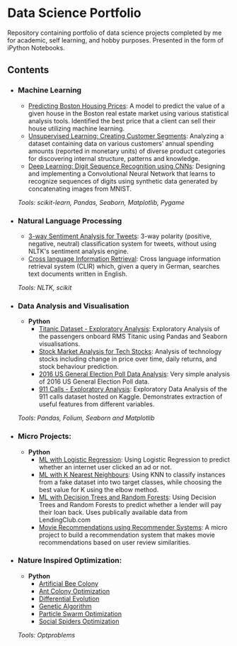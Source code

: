 # Data Science Portfolio
Repository containing portfolio of data science projects completed by me for academic, self learning, and hobby purposes. Presented in the form of iPython Notebooks.

## Contents

- ### Machine Learning

	- [Predicting Boston Housing Prices](https://github.com/anaxsouza/Data_Science_and_ML_Portfolio/blob/main/boston_housing/boston_housing.ipynb): A model to predict the value of a given house in the Boston real estate market using various statistical analysis tools. Identified the best price that a client can sell their house utilizing machine learning.
	- [Unsupervised Learning: Creating Customer Segments](https://github.com/anaxsouza/Data_Science_and_ML_Portfolio/blob/main/customer_segments/customer_segments.ipynb): Analyzing a dataset containing data on various customers' annual spending amounts (reported in monetary units) of diverse product categories for discovering internal structure, patterns and knowledge.
	- [Deep Learning: Digit Sequence Recognition using CNNs](https://github.com/anaxsouza/Data_Science_and_ML_Portfolio/blob/main/digit_recognition-mnist-sequence.ipynb):  Designing and implementing a Convolutional Neural Network that learns to recognize sequences of digits using synthetic data generated by concatenating images from MNIST.

	_Tools: scikit-learn, Pandas, Seaborn, Matplotlib, Pygame_ 

- ### Natural Language Processing

	- [3-way Sentiment Analysis for Tweets](https://github.com/anaxsouza/Data_Science_and_ML_Portfolio/blob/main/3-Way%20Sentiment%20Analysis%20for%20Tweets.ipynb): 3-way polarity (positive, negative, neutral) classification system for tweets, without using NLTK's sentiment analysis engine.
	- [Cross language Information Retrieval](https://github.com/anaxsouza/Data_Science_and_ML_Portfolio/blob/main/Cross%20Language%20Information%20Retrieval.ipynb): Cross language information retrieval system (CLIR) which, given a query in German, searches text documents written in English.

	_Tools: NLTK, scikit_

- ### Data Analysis and Visualisation
	- __Python__
		- [Titanic Dataset - Exploratory Analysis](https://github.com/anaxsouza/Data_Science_and_ML_Portfolio/blob/main/Titanic%20Dataset%20-%20Exploratory%20Analysis.ipynb): Exploratory Analysis of the passengers onboard RMS Titanic using Pandas and Seaborn visualisations.
		- [Stock Market Analysis for Tech Stocks](https://github.com/anaxsouza/Data_Science_and_ML_Portfolio/blob/main/Titanic%20Dataset%20-%20Exploratory%20Analysis.ipynb): Analysis of technology stocks including change in price over time, daily returns, and stock behaviour prediction.
		- [2016 US General Election Poll Data Analysis](https://github.com/anaxsouza/Data_Science_and_ML_Portfolio/blob/main/2016%20General%20Election%20Poll%20Analysis.ipynb): Very simple analysis of 2016 US General Election Poll data.
		- [911 Calls - Exploratory Analysis](https://github.com/anaxsouza/Data_Science_and_ML_Portfolio/blob/main/911%20Calls%20-%20Exploratory%20Analysis.ipynb): Exploratory Data Analysis of the 911 calls dataset hosted on Kaggle. Demonstrates extraction of useful features from different variables.
		
	_Tools: Pandas, Folium, Seaborn and Matplotlib_
	

- ### Micro Projects: 

	- __Python__
		- [ML with Logistic Regression](https://github.com/anaxsouza/Data_Science_and_ML_Portfolio/blob/main/ML%20Micro%20Projects/Machine%20Learning%20with%20Logistic%20Regression.ipynb): Using Logistic Regression to predict whether an internet user clicked an ad or not.
		- [ML with K Nearest Neighbours](https://github.com/anaxsouza/Data_Science_and_ML_Portfolio/blob/main/ML%20Micro%20Projects/ML%20with%20K%20Nearest%20Neighbors.ipynb): Using KNN to classify instances from a fake dataset into two target classes, while choosing the best value for K using the elbow method.
		- [ML with Decision Trees and Random Forests](https://github.com/anaxsouza/Data_Science_and_ML_Portfolio/blob/main/ML%20Micro%20Projects/Machine%20Learning%20with%20Decision%20Trees%20and%20Random%20Forests.ipynb): Using Decision Trees and Random Forests to predict whether a lender will pay their loan back. Uses publically available data from LendingClub.com
		- [Movie Recommendations using Recommender Systems](https://github.com/anaxsouza/Data_Science_and_ML_Portfolio/blob/main/ML%20Micro%20Projects/Recommender%20Systems%20with%20Python.ipynb): A micro project to build a recommendation system that makes movie recommendations based on user review similarities.


- ### Nature Inspired Optimization: 

	- __Python__
		- [Artificial Bee Colony](https://github.com/anaxsouza/Data_Science_and_ML_Portfolio/blob/main/ABC.py)
		- [Ant Colony Optimization](https://github.com/anaxsouza/Data_Science_and_ML_Portfolio/blob/main/ACO.py)
		- [Differential Evolution](https://github.com/anaxsouza/Data_Science_and_ML_Portfolio/blob/main/DE.py)
		- [Genetic Algorithm](https://github.com/anaxsouza/Data_Science_and_ML_Portfolio/blob/main/GA.py)
		- [Particle Swarm Optimization](https://github.com/anaxsouza/Data_Science_and_ML_Portfolio/blob/main/PSO.py) 
		- [Social Spiders Optimization](https://github.com/anaxsouza/Data_Science_and_ML_Portfolio/blob/main/SSO.py)

	_Tools: Optproblems_